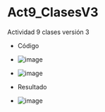 # Act9_ClasesV3
Actividad 9 clases versión 3
- Código
- ![image](https://github.com/user-attachments/assets/4166ae07-88e9-478f-b89e-3752e03549bd)
- ![image](https://github.com/user-attachments/assets/b5652b61-2733-4285-8e01-9b6fac0fb510)

- Resultado
- ![image](https://github.com/user-attachments/assets/622f8e25-2c8f-4b0b-9eeb-9c75591876d1)


